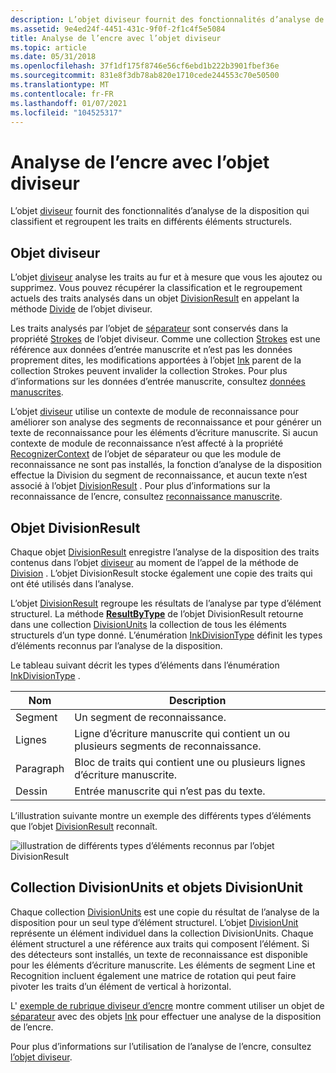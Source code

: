 ```yaml
---
description: L’objet diviseur fournit des fonctionnalités d’analyse de la disposition qui classifient et regroupent les traits en différents éléments structurels.
ms.assetid: 9e4ed24f-4451-431c-9f0f-2f1c4f5e5084
title: Analyse de l’encre avec l’objet diviseur
ms.topic: article
ms.date: 05/31/2018
ms.openlocfilehash: 37f1df175f8746e56cf6ebd1b222b3901fbef36e
ms.sourcegitcommit: 831e8f3db78ab820e1710cede244553c70e50500
ms.translationtype: MT
ms.contentlocale: fr-FR
ms.lasthandoff: 01/07/2021
ms.locfileid: "104525317"
---
```

# <a name="ink-analysis-with-the-divider-object"></a>Analyse de l’encre avec l’objet diviseur

L’objet [diviseur](/previous-versions/ms583616(v=vs.100)) fournit des fonctionnalités d’analyse de la disposition qui classifient et regroupent les traits en différents éléments structurels.

## <a name="divider-object"></a>Objet diviseur

L’objet [diviseur](/previous-versions/ms583616(v=vs.100)) analyse les traits au fur et à mesure que vous les ajoutez ou supprimez. Vous pouvez récupérer la classification et le regroupement actuels des traits analysés dans un objet [DivisionResult](/previous-versions/ms583620(v=vs.100)) en appelant la méthode [Divide](/previous-versions/ms568936(v=vs.100)) de l’objet diviseur.

Les traits analysés par l’objet de [séparateur](/previous-versions/ms583616(v=vs.100)) sont conservés dans la propriété [Strokes](/previous-versions/ms582090(v=vs.100)) de l’objet diviseur. Comme une collection [Strokes](/previous-versions/ms552701(v=vs.100)) est une référence aux données d’entrée manuscrite et n’est pas les données proprement dites, les modifications apportées à l’objet [Ink](/previous-versions/ms583670(v=vs.100)) parent de la collection Strokes peuvent invalider la collection Strokes. Pour plus d’informations sur les données d’entrée manuscrite, consultez [données manuscrites](ink-data.md).

L’objet [diviseur](/previous-versions/ms583616(v=vs.100)) utilise un contexte de module de reconnaissance pour améliorer son analyse des segments de reconnaissance et pour générer un texte de reconnaissance pour les éléments d’écriture manuscrite. Si aucun contexte de module de reconnaissance n’est affecté à la propriété [RecognizerContext](/previous-versions/ms582089(v=vs.100)) de l’objet de séparateur ou que les module de reconnaissance ne sont pas installés, la fonction d’analyse de la disposition effectue la Division du segment de reconnaissance, et aucun texte n’est associé à l’objet [DivisionResult](/previous-versions/ms583620(v=vs.100)) . Pour plus d’informations sur la reconnaissance de l’encre, consultez [reconnaissance manuscrite](ink-recognition.md).

## <a name="divisionresult-object"></a>Objet DivisionResult

Chaque objet [DivisionResult](/previous-versions/ms583620(v=vs.100)) enregistre l’analyse de la disposition des traits contenus dans l’objet [diviseur](/previous-versions/ms583616(v=vs.100)) au moment de l’appel de la méthode de [Division](/previous-versions/ms568936(v=vs.100)) . L’objet DivisionResult stocke également une copie des traits qui ont été utilisés dans l’analyse.

L’objet [DivisionResult](/previous-versions/ms583620(v=vs.100)) regroupe les résultats de l’analyse par type d’élément structurel. La méthode [**ResultByType**](/windows/desktop/api/msinkaut15/nf-msinkaut15-iinkdivisionresult-resultbytype) de l’objet DivisionResult retourne dans une collection [DivisionUnits](/previous-versions/ms583625(v=vs.100)) la collection de tous les éléments structurels d’un type donné. L’énumération [InkDivisionType](/previous-versions/ms552251(v=vs.100)) définit les types d’éléments reconnus par l’analyse de la disposition.

Le tableau suivant décrit les types d’éléments dans l’énumération [InkDivisionType](/previous-versions/ms552251(v=vs.100)) .



| Nom                 | Description                                                                      |
|----------------------|----------------------------------------------------------------------------------|
| Segment<br/>   | Un segment de reconnaissance.<br/>                                                |
| Lignes<br/>      | Ligne d’écriture manuscrite qui contient un ou plusieurs segments de reconnaissance.<br/> |
| Paragraph<br/> | Bloc de traits qui contient une ou plusieurs lignes d’écriture manuscrite.<br/>    |
| Dessin<br/>   | Entrée manuscrite qui n’est pas du texte.<br/>                                                 |



 

L’illustration suivante montre un exemple des différents types d’éléments que l’objet [DivisionResult](/previous-versions/ms583620(v=vs.100)) reconnaît.

![illustration de différents types d’éléments reconnus par l’objet DivisionResult](images/5f2ab955-1f74-4b71-b3ba-8d1ca23e0578.gif)

## <a name="divisionunits-collection-and-divisionunit-objects"></a>Collection DivisionUnits et objets DivisionUnit

Chaque collection [DivisionUnits](/previous-versions/ms583625(v=vs.100)) est une copie du résultat de l’analyse de la disposition pour un seul type d’élément structurel. L’objet [DivisionUnit](/previous-versions/ms583624(v=vs.100)) représente un élément individuel dans la collection DivisionUnits. Chaque élément structurel a une référence aux traits qui composent l’élément. Si des détecteurs sont installés, un texte de reconnaissance est disponible pour les éléments d’écriture manuscrite. Les éléments de segment Line et Recognition incluent également une matrice de rotation qui peut faire pivoter les traits d’un élément de vertical à horizontal.

L' [exemple de rubrique diviseur d’encre](ink-divider-sample.md) montre comment utiliser un objet de [séparateur](/previous-versions/ms583616(v=vs.100)) avec des objets [Ink](/previous-versions/ms583670(v=vs.100)) pour effectuer une analyse de la disposition de l’encre.

Pour plus d’informations sur l’utilisation de l’analyse de l’encre, consultez [l’objet diviseur](the-divider-object.md).

 

